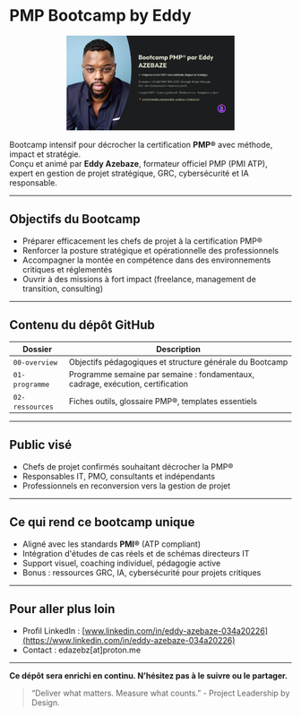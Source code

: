 # PMP Bootcamp by Eddy
<p align="center">
  <img src="./Bootcamp-PMP-Eddy-AZEBAZE.png" alt="Bootcamp PMP par Eddy Azebaze" width="300"/>
</p>

Bootcamp intensif pour décrocher la certification **PMP®** avec méthode, impact et stratégie.  
Conçu et animé par **Eddy Azebaze**, formateur officiel PMP (PMI ATP), expert en gestion de projet stratégique, GRC, cybersécurité et IA responsable.

---

## Objectifs du Bootcamp

- Préparer efficacement les chefs de projet à la certification PMP®  
- Renforcer la posture stratégique et opérationnelle des professionnels  
- Accompagner la montée en compétence dans des environnements critiques et réglementés  
- Ouvrir à des missions à fort impact (freelance, management de transition, consulting)

---

## Contenu du dépôt GitHub

| Dossier         | Description                                                       |
|----------------|-------------------------------------------------------------------|
| `00-overview`   | Objectifs pédagogiques et structure générale du Bootcamp          |
| `01-programme`  | Programme semaine par semaine : fondamentaux, cadrage, exécution, certification |
| `02-ressources` | Fiches outils, glossaire PMP®, templates essentiels               |

---

## Public visé

- Chefs de projet confirmés souhaitant décrocher la PMP®  
- Responsables IT, PMO, consultants et indépendants  
- Professionnels en reconversion vers la gestion de projet

---

## Ce qui rend ce bootcamp unique

- Aligné avec les standards **PMI®** (ATP compliant)  
- Intégration d'études de cas réels et de schémas directeurs IT  
- Support visuel, coaching individuel, pédagogie active  
- Bonus : ressources GRC, IA, cybersécurité pour projets critiques

---

## Pour aller plus loin

- Profil LinkedIn : [www.linkedin.com/in/eddy-azebaze-034a20226](https://www.linkedin.com/in/eddy-azebaze-034a20226)  
- Contact : edazebz[at]proton.me

---

**Ce dépôt sera enrichi en continu. N’hésitez pas à le suivre ou le partager.**

> “Deliver what matters. Measure what counts.” - Project Leadership by Design.
